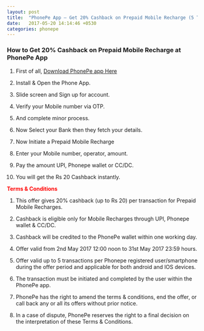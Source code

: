 ```yaml
---
layout: post
title:  "PhonePe App – Get 20% Cashback on Prepaid Mobile Recharge (5 Times)"
date:   2017-05-20 14:14:46 +0530
categories: phonepe
---
```


<h3>How to Get 20% Cashback on Prepaid Mobile Recharge at PhonePe App</h3>

1) First of all, [Download PhonePe app Here](https://phone.pe/ru_just1ju43) 

2) Install & Open the Phone App.

3) Slide screen and Sign up for account.

4) Verify your Mobile number via OTP.

5) And complete minor process.

6) Now Select your Bank then they fetch your details.

7) Now Initiate a Prepaid Mobile Recharge

8) Enter your Mobile number, operator, amount.

9) Pay the amount UPI, Phonepe wallet or CC/DC.

10) You will get the Rs 20 Cashback instantly.

<span style="color:red"> **Terms & Conditions** </span>

1) This offer gives 20% cashback (up to Rs 20) per transaction for Prepaid Mobile Recharges.

2) Cashback is eligible only for Mobile Recharges through UPI, Phonepe wallet & CC/DC.

3) Cashback will be credited to the PhonePe wallet within one working day.

4) Offer valid from 2nd May 2017 12:00 noon to 31st May 2017 23:59 hours.

5) Offer valid up to 5 transactions per Phonepe registered user/smartphone during the offer period and applicable for both android and IOS devices.

6) The transaction must be initiated and completed by the user within the PhonePe app.

7) PhonePe has the right to amend the terms & conditions, end the offer, or call back any or all its offers without prior notice.

8) In a case of dispute, PhonePe reserves the right to a final decision on the interpretation of these Terms & Conditions.
